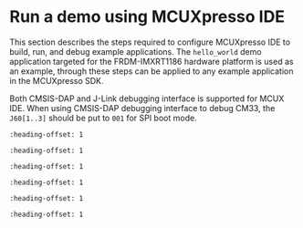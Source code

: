 # Run a demo using MCUXpresso IDE 

This section describes the steps required to configure MCUXpresso IDE to build, run, and debug example applications. The `hello_world` demo application targeted for the FRDM-IMXRT1186 hardware platform is used as an example, through these steps can be applied to any example application in the MCUXpresso SDK.

Both CMSIS-DAP and J-Link debugging interface is supported for MCUX IDE. When using CMSIS-DAP debugging interface to debug CM33, the `J60[1..3]` should be put to `001` for SPI boot mode.
```{include} ../topics/ide_select_the_workspace_location.md
:heading-offset: 1
```

```{include} ../topics/ide_build_an_example_application.md
:heading-offset: 1
```

```{include} ../topics/ide_run_an_example_application.md
:heading-offset: 1
```

```{include} ../topics/ide_build_a_multicore_example_application.md
:heading-offset: 1
```

```{include} ../topics/ide_run_a_multicore_example_application.md
:heading-offset: 1
```

```{include} ../topics/ide_run_applications_via_JLink_debug_interface.md
:heading-offset: 1
```

